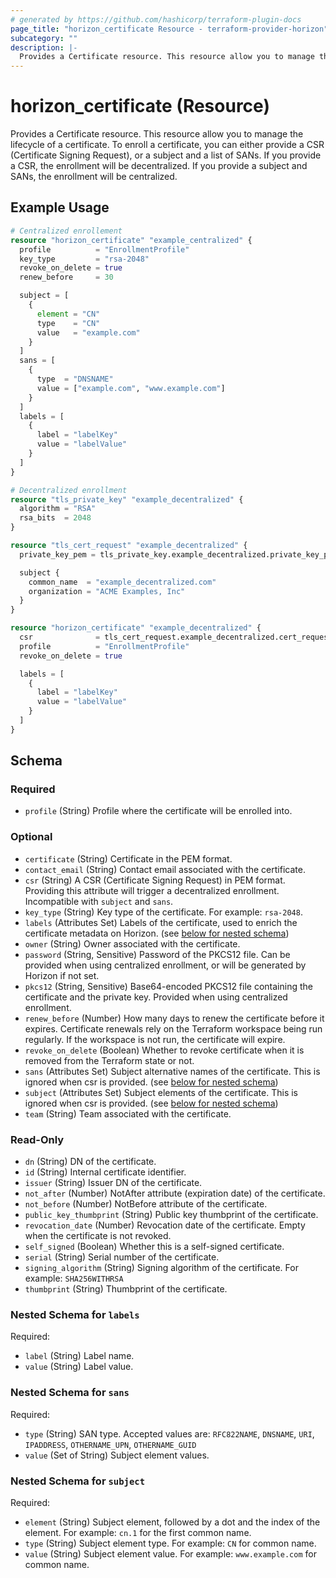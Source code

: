 ```yaml
---
# generated by https://github.com/hashicorp/terraform-plugin-docs
page_title: "horizon_certificate Resource - terraform-provider-horizon"
subcategory: ""
description: |-
  Provides a Certificate resource. This resource allow you to manage the lifecycle of a certificate. To enroll a certificate, you can either provide a CSR (Certificate Signing Request), or a subject and a list of SANs. If you provide a CSR, the enrollment will be decentralized. If you provide a subject and SANs, the enrollment will be centralized.
---
```


# horizon_certificate (Resource)

Provides a Certificate resource. This resource allow you to manage the lifecycle of a certificate. To enroll a certificate, you can either provide a CSR (Certificate Signing Request), or a subject and a list of SANs. If you provide a CSR, the enrollment will be decentralized. If you provide a subject and SANs, the enrollment will be centralized.

## Example Usage

```terraform
# Centralized enrollement
resource "horizon_certificate" "example_centralized" {
  profile          = "EnrollmentProfile"
  key_type         = "rsa-2048"
  revoke_on_delete = true
  renew_before     = 30

  subject = [
    {
      element = "CN"
      type    = "CN"
      value   = "example.com"
    }
  ]
  sans = [
    {
      type  = "DNSNAME"
      value = ["example.com", "www.example.com"]
    }
  ]
  labels = [
    {
      label = "labelKey"
      value = "labelValue"
    }
  ]
}

# Decentralized enrollment
resource "tls_private_key" "example_decentralized" {
  algorithm = "RSA"
  rsa_bits  = 2048
}

resource "tls_cert_request" "example_decentralized" {
  private_key_pem = tls_private_key.example_decentralized.private_key_pem

  subject {
    common_name  = "example_decentralized.com"
    organization = "ACME Examples, Inc"
  }
}

resource "horizon_certificate" "example_decentralized" {
  csr              = tls_cert_request.example_decentralized.cert_request_pem
  profile          = "EnrollmentProfile"
  revoke_on_delete = true

  labels = [
    {
      label = "labelKey"
      value = "labelValue"
    }
  ]
}
```

<!-- schema generated by tfplugindocs -->
## Schema

### Required

- `profile` (String) Profile where the certificate will be enrolled into.

### Optional

- `certificate` (String) Certificate in the PEM format.
- `contact_email` (String) Contact email associated with the certificate.
- `csr` (String) A CSR (Certificate Signing Request) in PEM format. Providing this attribute will trigger a decentralized enrollment. Incompatible with `subject` and `sans`.
- `key_type` (String) Key type of the certificate. For example: `rsa-2048`.
- `labels` (Attributes Set) Labels of the certificate, used to enrich the certificate metadata on Horizon. (see [below for nested schema](#nestedatt--labels))
- `owner` (String) Owner associated with the certificate.
- `password` (String, Sensitive) Password of the PKCS12 file. Can be provided when using centralized enrollment, or will be generated by Horizon if not set.
- `pkcs12` (String, Sensitive) Base64-encoded PKCS12 file containing the certificate and the private key. Provided when using centralized enrollment.
- `renew_before` (Number) How many days to renew the certificate before it expires. Certificate renewals rely on the Terraform workspace being run regularly. If the workspace is not run, the certificate will expire.
- `revoke_on_delete` (Boolean) Whether to revoke certificate when it is removed from the Terraform state or not.
- `sans` (Attributes Set) Subject alternative names of the certificate. This is ignored when csr is provided. (see [below for nested schema](#nestedatt--sans))
- `subject` (Attributes Set) Subject elements of the certificate. This is ignored when csr is provided. (see [below for nested schema](#nestedatt--subject))
- `team` (String) Team associated with the certificate.

### Read-Only

- `dn` (String) DN of the certificate.
- `id` (String) Internal certificate identifier.
- `issuer` (String) Issuer DN of the certificate.
- `not_after` (Number) NotAfter attribute (expiration date) of the certificate.
- `not_before` (Number) NotBefore attribute of the certificate.
- `public_key_thumbprint` (String) Public key thumbprint of the certificate.
- `revocation_date` (Number) Revocation date of the certificate. Empty when the certificate is not revoked.
- `self_signed` (Boolean) Whether this is a self-signed certificate.
- `serial` (String) Serial number of the certificate.
- `signing_algorithm` (String) Signing algorithm of the certificate. For example: `SHA256WITHRSA`
- `thumbprint` (String) Thumbprint of the certificate.

<a id="nestedatt--labels"></a>
### Nested Schema for `labels`

Required:

- `label` (String) Label name.
- `value` (String) Label value.


<a id="nestedatt--sans"></a>
### Nested Schema for `sans`

Required:

- `type` (String) SAN type. Accepted values are: `RFC822NAME`, `DNSNAME`, `URI`, `IPADDRESS`, `OTHERNAME_UPN`, `OTHERNAME_GUID`
- `value` (Set of String) Subject element values.


<a id="nestedatt--subject"></a>
### Nested Schema for `subject`

Required:

- `element` (String) Subject element, followed by a dot and the index of the element. For example: `cn.1` for the first common name.
- `type` (String) Subject element type. For example: `CN` for common name.
- `value` (String) Subject element value. For example: `www.example.com` for common name.
